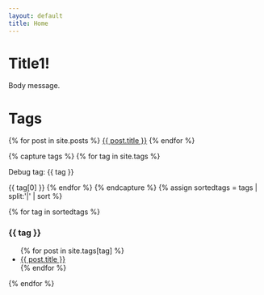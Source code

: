 ```yaml
---
layout: default
title: Home
---
```


# Title1!

Body message.

# Tags

{% for post in site.posts %}
<a href="{{ post.url }}/">{{ post.title }}</a>
{% endfor %}

{% capture tags %}
  {% for tag in site.tags %}
    <p>Debug tag: {{ tag }}</p>
    {{ tag[0] }}
  {% endfor %}
{% endcapture %}
{% assign sortedtags = tags | split:'|' | sort %}

{% for tag in sortedtags %}
    <h3 id="tag_{{ tag }}">{{ tag }}</h3>
    <ul>
    {% for post in site.tags[tag] %}
        <li><a href="{{ post.url }}/">{{ post.title }}</a></li>
    {% endfor %}
    </ul>
{% endfor %}